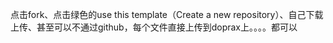 点击fork、点击绿色的use this template（Create a new repository）、自己下载上传、甚至可以不通过github，每个文件直接上传到doprax上。。。。都可以
